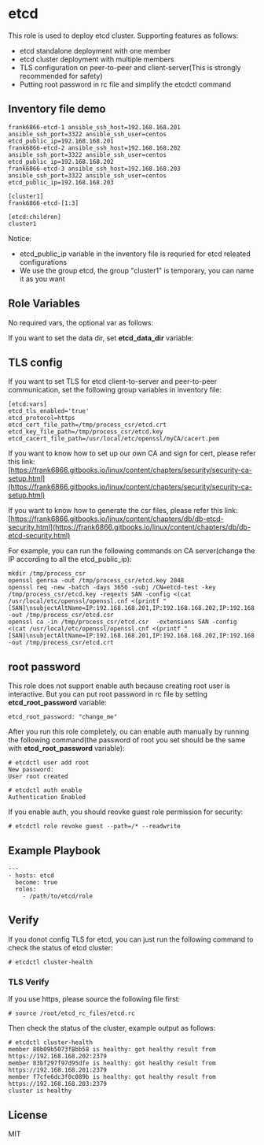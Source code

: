 # etcd

This role is used to deploy etcd cluster. Supporting features as follows:

* etcd standalone deployment with one member
* etcd cluster deployment with multiple members
* TLS configuration on peer-to-peer and client-server(This is strongly recommended for safety)
* Putting root password in rc file and simplify the etcdctl command

## Inventory file demo

```
frank6866-etcd-1 ansible_ssh_host=192.168.168.201 ansible_ssh_port=3322 ansible_ssh_user=centos etcd_public_ip=192.168.168.201
frank6866-etcd-2 ansible_ssh_host=192.168.168.202 ansible_ssh_port=3322 ansible_ssh_user=centos etcd_public_ip=192.168.168.202
frank6866-etcd-3 ansible_ssh_host=192.168.168.203 ansible_ssh_port=3322 ansible_ssh_user=centos etcd_public_ip=192.168.168.203

[cluster1]
frank6866-etcd-[1:3]

[etcd:children]
cluster1
```

Notice:

* etcd_public_ip variable in the inventory file is requried for etcd releated configurations
* We use the group etcd, the group "cluster1" is temporary, you can name it as you want



## Role Variables
No required vars, the optional var as follows:

If you want to set the data dir, set **etcd_data_dir** variable:


## TLS config
If you want to set TLS for etcd client-to-server and peer-to-peer communication, set the following group variables in inventory file:

```
[etcd:vars]
etcd_tls_enabled='true'
etcd_protocol=https
etcd_cert_file_path=/tmp/process_csr/etcd.crt
etcd_key_file_path=/tmp/process_csr/etcd.key
etcd_cacert_file_path=/usr/local/etc/openssl/myCA/cacert.pem
```

If you want to know how to set up our own CA and sign for cert, please refer this link: [https://frank6866.gitbooks.io/linux/content/chapters/security/security-ca-setup.html](https://frank6866.gitbooks.io/linux/content/chapters/security/security-ca-setup.html)

If you want to know how to generate the csr files, please refer this link: [https://frank6866.gitbooks.io/linux/content/chapters/db/db-etcd-security.html](https://frank6866.gitbooks.io/linux/content/chapters/db/db-etcd-security.html)

For example, you can run the following commands on CA server(change the IP according to all the etcd_public_ip):

```
mkdir /tmp/process_csr
openssl genrsa -out /tmp/process_csr/etcd.key 2048
openssl req -new -batch -days 3650 -subj /CN=etcd-test -key /tmp/process_csr/etcd.key -reqexts SAN -config <(cat /usr/local/etc/openssl/openssl.cnf <(printf "[SAN]\nsubjectAltName=IP:192.168.168.201,IP:192.168.168.202,IP:192.168.168.203")) -out /tmp/process_csr/etcd.csr
openssl ca -in /tmp/process_csr/etcd.csr  -extensions SAN -config <(cat /usr/local/etc/openssl/openssl.cnf <(printf "[SAN]\nsubjectAltName=IP:192.168.168.201,IP:192.168.168.202,IP:192.168.168.203"))  -out /tmp/process_csr/etcd.crt
```

## root password
This role does not support enable auth because creating root user is interactive. But you can put root password in rc file by setting **etcd_root_password** variable:

```
etcd_root_password: "change_me"
```

After you run this role completely, ou can enable auth manually by running the following command(the password of root you set should be the same with **etcd_root_password** variable):

```
# etcdctl user add root
New password:
User root created

# etcdctl auth enable
Authentication Enabled
```

If you enable auth, you should reovke guest role permission for security:

```
# etcdctl role revoke guest --path=/* --readwrite
```

## Example Playbook

```
---
- hosts: etcd
  become: true
  roles:
    - /path/to/etcd/role
```

## Verify
If you donot config TLS for etcd, you can just run the following command to check the status of etcd cluster:

```
# etcdctl cluster-health
```

### TLS Verify
If you use https, please source the following file first:

```
# source /root/etcd_rc_files/etcd.rc
```

Then check the status of the cluster, example output as follows:

```
# etcdctl cluster-health
member 80b09b5073f8bb58 is healthy: got healthy result from https://192.168.168.202:2379
member 83bf297f97d95dfe is healthy: got healthy result from https://192.168.168.201:2379
member f7cfe6dc3f0c089b is healthy: got healthy result from https://192.168.168.203:2379
cluster is healthy
```

License
-------

MIT

